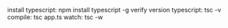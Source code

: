 install typescript: npm install typescript  -g 
verify version typescript: tsc -v
compile: tsc app.ts 
watch: tsc -w


